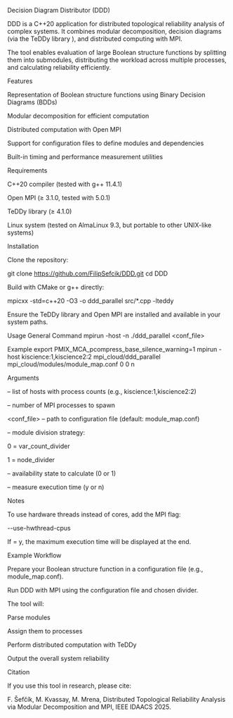 Decision Diagram Distributor (DDD)

DDD is a C++20 application for distributed topological reliability analysis of complex systems.
It combines modular decomposition, decision diagrams (via the TeDDy library
), and distributed computing with MPI.

The tool enables evaluation of large Boolean structure functions by splitting them into submodules, distributing the workload across multiple processes, and calculating reliability efficiently.

Features

Representation of Boolean structure functions using Binary Decision Diagrams (BDDs)

Modular decomposition for efficient computation

Distributed computation with Open MPI

Support for configuration files to define modules and dependencies

Built-in timing and performance measurement utilities

Requirements

C++20 compiler (tested with g++ 11.4.1)

Open MPI (≥ 3.1.0, tested with 5.0.1)

TeDDy library (≥ 4.1.0)

Linux system (tested on AlmaLinux 9.3, but portable to other UNIX-like systems)

Installation

Clone the repository:

git clone https://github.com/FilipSefcik/DDD.git
cd DDD


Build with CMake or g++ directly:

mpicxx -std=c++20 -O3 -o ddd_parallel src/*.cpp -lteddy


Ensure the TeDDy library and Open MPI are installed and available in your system paths.

Usage
General Command
mpirun -host <hostlist> -n <processes> ./ddd_parallel <conf_file> <divider> <state> <timer>

Example
export PMIX_MCA_pcompress_base_silence_warning=1
mpirun -host kiscience:1,kiscience2:2 mpi_cloud/ddd_parallel mpi_cloud/modules/module_map.conf 0 0 n

Arguments

<hostlist> – list of hosts with process counts (e.g., kiscience:1,kiscience2:2)

<processes> – number of MPI processes to spawn

<conf_file> – path to configuration file (default: module_map.conf)

<divider> – module division strategy:

0 = var_count_divider

1 = node_divider

<state> – availability state to calculate (0 or 1)

<timer> – measure execution time (y or n)

Notes

To use hardware threads instead of cores, add the MPI flag:

--use-hwthread-cpus


If <timer> = y, the maximum execution time will be displayed at the end.

Example Workflow

Prepare your Boolean structure function in a configuration file (e.g., module_map.conf).

Run DDD with MPI using the configuration file and chosen divider.

The tool will:

Parse modules

Assign them to processes

Perform distributed computation with TeDDy

Output the overall system reliability

Citation

If you use this tool in research, please cite:

F. Šefčík, M. Kvassay, M. Mrena, Distributed Topological Reliability Analysis via Modular Decomposition and MPI, IEEE IDAACS 2025.